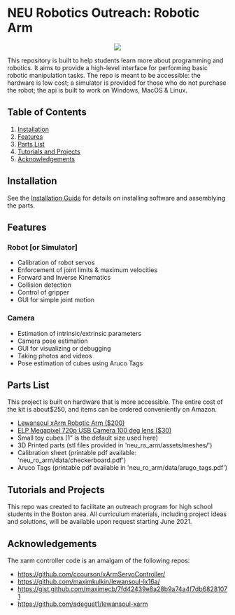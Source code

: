 # NEU Robotics Outreach: Robotic Arm
<p align="center">
  <img src="https://github.com/dmklee/neu-ro-arm/blob/main/neu_ro_arm/data/xarm.png"/>
</p>

This repository is built to help students learn more about programming and robotics. It aims to provide a high-level interface for performing basic robotic manipulation tasks.  The repo is meant to be accessible: the hardware is low cost; a simulator is provided for those who do not purchase the robot; the api is built to work on Windows, MacOS & Linux.

## Table of Contents
1. [Installation](#installation)
2. [Features](#features)
3. [Parts List](#parts-list)
4. [Tutorials and Projects](#projects)
5. [Acknowledgements](#acknowledgements)

<a name="installation"></a>
## Installation
See the [Installation Guide](https://github.com/dmklee/neu-ro-arm/blob/main/installation_guide.md) for details on installing software and assemblying the parts.

<a name="features"></a>
## Features
### Robot [or Simulator]
- Calibration of robot servos
- Enforcement of joint limits & maximum velocities
- Forward and Inverse Kinematics
- Collision detection
- Control of gripper
- GUI for simple joint motion

### Camera
- Estimation of intrinsic/extrinsic parameters
- Camera pose estimation 
- GUI for visualizing or debugging
- Taking photos and videos
- Pose estimation of cubes using Aruco Tags

<a name="parts-list"></a>
## Parts List
This project is built on hardware that is more accessible.  The entire cost of the kit is about$250, and items can be ordered conveniently on Amazon.
- [Lewansoul xArm Robotic Arm ($200)](https://www.amazon.com/LewanSoul-Programmable-Feedback-Parameter-Programming/dp/B0793PFGCY/ref=sr_1_3?dchild=1&keywords=lewansoul+xarm&qid=1618417178&sr=8-3)
- [ELP Megapixel 720p USB Camera 100 deg lens ($30)](https://www.amazon.com/ELP-megapixel-Camera-Module-120degree/dp/B01DRJXDEA/ref=sr_1_1?crid=12SN0I987B5WH&dchild=1&keywords=elp+megapixel+super+mini+720p+usb+camera+module+with+120degree+lens&qid=1618417242&sprefix=elp+camera+megapix%2Caps%2C157&sr=8-1)
- Small toy cubes (1" is the default size used here)
- 3D Printed parts (stl files provided in 'neu_ro_arm/assets/meshes/')
- Calibration sheet (printable pdf available: 'neu_ro_arm/data/checkerboard.pdf')
- Aruco Tags (printable pdf available in 'neu_ro_arm/data/arugo_tags.pdf')

<a name="projects"></a>
## Tutorials and Projects
This repo was created to facilitate an outreach program for high school students in the Boston area.  All curriculum materials, including project ideas and solutions, will be available upon request starting June 2021.

<a name="acknowledgements"></a>
## Acknowledgements
The xarm controller code is an amalgam of the following repos:
- https://github.com/ccourson/xArmServoController/
- https://github.com/maximkulkin/lewansoul-lx16a/
- https://gist.github.com/maximecb/7fd42439e8a28b9a74a4f7db68281071
- https://github.com/adeguet1/lewansoul-xarm

